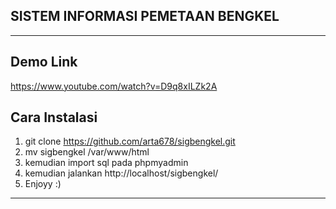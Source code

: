 ## SISTEM INFORMASI PEMETAAN BENGKEL
---

## Demo Link


https://www.youtube.com/watch?v=D9q8xILZk2A

## Cara Instalasi


1. git clone https://github.com/arta678/sigbengkel.git
2. mv sigbengkel /var/www/html
3. kemudian import sql pada phpmyadmin 
4. kemudian jalankan http://localhost/sigbengkel/
5. Enjoyy :)

---